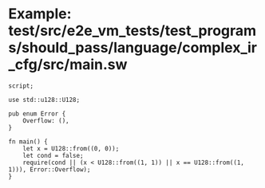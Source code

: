 # Example: test/src/e2e_vm_tests/test_programs/should_pass/language/complex_ir_cfg/src/main.sw

```sway
script;

use std::u128::U128;

pub enum Error {
    Overflow: (),
}

fn main() {
    let x = U128::from((0, 0));
    let cond = false;
    require(cond || (x < U128::from((1, 1)) || x == U128::from((1, 1))), Error::Overflow);
}

```
